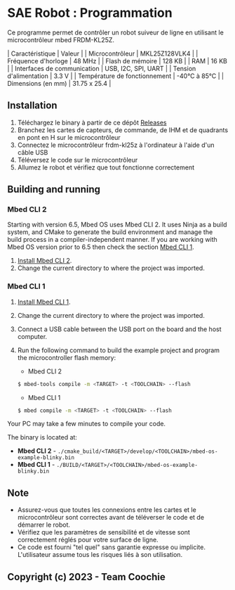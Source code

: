 # SAE Robot : Programmation

Ce programme permet de contrôler un robot suiveur de ligne en utilisant le microcontrôleur mbed FRDM-KL25Z.

| Caractéristique | Valeur |
| Microcontrôleur | MKL25Z128VLK4 |
| Fréquence d'horloge | 48 MHz |
| Flash de mémoire | 128 KB |
| RAM | 16 KB |
| Interfaces de communication | USB, I2C, SPI, UART |
| Tension d'alimentation | 3.3 V |
| Température de fonctionnement | -40°C à 85°C |
| Dimensions (en mm) | 31.75 x 25.4 |

## Installation
1. Téléchargez le binary à partir de ce dépôt [Releases](https://github.com/SAEs-Coochie/SAE_ROBOT_C/releases/latest)
2. Branchez les cartes de capteurs, de commande, de IHM et de quadrants en pont en H sur le microcontrôleur
3. Connectez le microcontrôleur frdm-kl25z à l'ordinateur à l'aide d'un câble USB
4. Téléversez le code sur le microcontrôleur
5. Allumez le robot et vérifiez que tout fonctionne correctement

## Building and running

### Mbed CLI 2
Starting with version 6.5, Mbed OS uses Mbed CLI 2. It uses Ninja as a build system, and CMake to generate the build environment and manage the build process in a compiler-independent manner. If you are working with Mbed OS version prior to 6.5 then check the section [Mbed CLI 1](#mbed-cli-1).
1. [Install Mbed CLI 2](https://os.mbed.com/docs/mbed-os/latest/build-tools/install-or-upgrade.html).
2. Change the current directory to where the project was imported.

### Mbed CLI 1
1. [Install Mbed CLI 1](https://os.mbed.com/docs/mbed-os/latest/quick-start/offline-with-mbed-cli.html).
2. Change the current directory to where the project was imported.

3. Connect a USB cable between the USB port on the board and the host computer.
4. Run the following command to build the example project and program the microcontroller flash memory:

    * Mbed CLI 2

    ```bash
    $ mbed-tools compile -m <TARGET> -t <TOOLCHAIN> --flash
    ```

    * Mbed CLI 1

    ```bash
    $ mbed compile -m <TARGET> -t <TOOLCHAIN> --flash
    ```

Your PC may take a few minutes to compile your code.

The binary is located at:
* **Mbed CLI 2** - `./cmake_build/<TARGET>/develop/<TOOLCHAIN>/mbed-os-example-blinky.bin`
* **Mbed CLI 1** - `./BUILD/<TARGET>/<TOOLCHAIN>/mbed-os-example-blinky.bin`

## Note
- Assurez-vous que toutes les connexions entre les cartes et le microcontrôleur sont correctes avant de téléverser le code et de démarrer le robot.
- Vérifiez que les paramètres de sensibilité et de vitesse sont correctement réglés pour votre surface de ligne.
- Ce code est fourni "tel quel" sans garantie expresse ou implicite. L'utilisateur assume tous les risques liés à son utilisation.

## Copyright (c) 2023 - Team Coochie